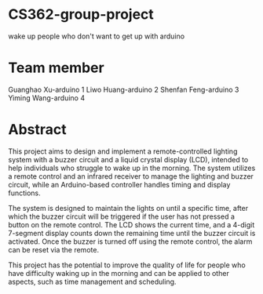 # CS362-group-project
wake up people who don't want to get up with arduino

# Team member
Guanghao Xu-arduino 1
Liwo Huang-arduino 2
Shenfan Feng-arduino 3
Yiming Wang-arduino 4

# Abstract
This project aims to design and implement a remote-controlled lighting system with a buzzer circuit and a liquid crystal display (LCD), intended to help individuals who struggle to wake up in the morning. The system utilizes a remote control and an infrared receiver to manage the lighting and buzzer circuit, while an Arduino-based controller handles timing and display functions.

The system is designed to maintain the lights on until a specific time, after which the buzzer circuit will be triggered if the user has not pressed a button on the remote control. The LCD shows the current time, and a 4-digit 7-segment display counts down the remaining time until the buzzer circuit is activated. Once the buzzer is turned off using the remote control, the alarm can be reset via the remote.

This project has the potential to improve the quality of life for people who have difficulty waking up in the morning and can be applied to other aspects, such as time management and scheduling.

